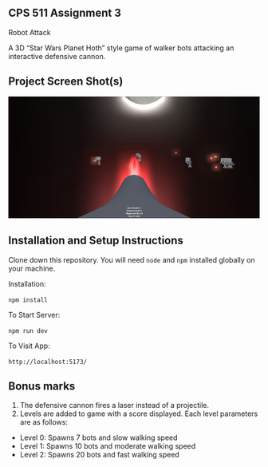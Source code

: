 ## CPS 511 Assignment 3

Robot Attack

A 3D “Star Wars Planet Hoth” style game of walker bots attacking an interactive defensive cannon.


## Project Screen Shot(s)

![Screenshot](/assets/gameplay_screenshot_medium.png?raw=true)

## Installation and Setup Instructions

Clone down this repository. You will need `node` and `npm` installed globally on your machine.  

Installation:

`npm install`  

To Start Server:

`npm run dev`  

To Visit App:

`http://localhost:5173/`  

## Bonus marks

1. The defensive cannon fires a laser instead of a projectile.
2. Levels are added to game with a score displayed. Each level parameters are as follows:
- Level 0: Spawns 7 bots and slow walking speed
- Level 1: Spawns 10 bots and moderate walking speed
- Level 2: Spawns 20 bots and fast walking speed